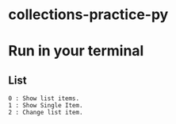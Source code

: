 # collections-practice-py

# Run in your terminal

## List

    0 : Show list items.
    1 : Show Single Item.
    2 : Change list item.